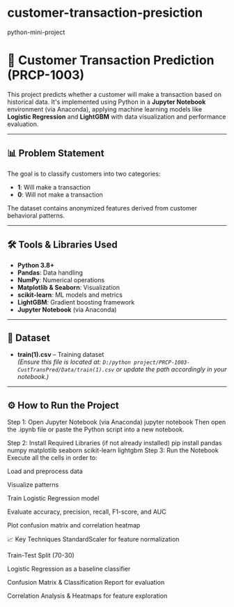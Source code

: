 # customer-transaction-presiction
python-mini-project
# 🧠 Customer Transaction Prediction (PRCP-1003)

This project predicts whether a customer will make a transaction based on historical data. It's implemented using Python in a **Jupyter Notebook** environment (via Anaconda), applying machine learning models like **Logistic Regression** and **LightGBM** with data visualization and performance evaluation.

---

## 📊 Problem Statement

The goal is to classify customers into two categories:
- **1**: Will make a transaction
- **0**: Will not make a transaction

The dataset contains anonymized features derived from customer behavioral patterns.

---

## 🛠️ Tools & Libraries Used

- **Python 3.8+**
- **Pandas**: Data handling
- **NumPy**: Numerical operations
- **Matplotlib & Seaborn**: Visualization
- **scikit-learn**: ML models and metrics
- **LightGBM**: Gradient boosting framework
- **Jupyter Notebook** (via Anaconda)

---

## 📁 Dataset

- **train(1).csv** – Training dataset  
  *(Ensure this file is located at: `D:/python project/PRCP-1003-CustTransPred/Data/train(1).csv` or update the path accordingly in your notebook.)*

---

## ⚙️ How to Run the Project

Step 1: Open Jupyter Notebook (via Anaconda)
jupyter notebook
Then open the .ipynb file or paste the Python script into a new notebook.

Step 2: Install Required Libraries (if not already installed)
pip install pandas numpy matplotlib seaborn scikit-learn lightgbm
Step 3: Run the Notebook
Execute all the cells in order to:

Load and preprocess data

Visualize patterns

Train Logistic Regression model

Evaluate accuracy, precision, recall, F1-score, and AUC

Plot confusion matrix and correlation heatmap

📈 Key Techniques
StandardScaler for feature normalization

Train-Test Split (70-30)

Logistic Regression as a baseline classifier

Confusion Matrix & Classification Report for evaluation

Correlation Analysis & Heatmaps for feature exploration



